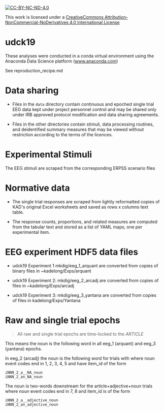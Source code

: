 [![CC-BY-NC-ND-4.0](https://i.creativecommons.org/l/by-nc-nd/4.0/88x31.png)](http://creativecommons.org/licenses/by-nc-nd/4.0/)

This work is licensed under a [CreativeCommons
Attribution-NonCommercial-NoDerivatives 4.0
International License](http://creativecommons.org/licenses/by-nc-nd/4.0/)

# udck19

These analyses were conducted in a conda virtual environment using the
Anaconda Data Science platform (www.anaconda.com)

See reproduction_recipe.md

# Data sharing

* Files in the `data` directory contain continuous and epoched single
  trial EEG data kept under project personnel control and may be
  shared only under IRB approved protocol modification and data
  sharing agreements.

* Files in the other directories contain stimuli, data processing
  routines, and deidentified summary measures that may be viewed
  without restriction according to the terms of the licences.
  
# Experimental Stimuli

The EEG stimuli are scraped from the corresponding ERPSS scenario files

# Normative data

* The single trial responses are scraped from lightly reformatted
copies of KAD's original Excel worksheets and saved as rows x columns
text table.

* The response counts, proportions, and related measures are computed
  from the tabular text and stored as a list of YAML maps, one per
  experimental item.

# EEG experiment HDF5 data files

* udck19 Experiment 1 mkdig/eeg_1_arquant are converted from
  copies of binary files in ~kadelong/Exps/arquant

* udck19 Experiment 2: mkdig/eeg_2_arcadj are converted from copies of
  files in ~kadelong/Exps/arcadj

* udck19 Experiment 3: mkdig/eeg_3_yantana are converted from copies of
  files in kadelong/Exps/Yantana

# Raw and single trial epochs

> All raw and single trial epochs are time-locked to the *ARTICLE*

This means the noun is the following word in all eeg_1 (arquant) and
eeg_3 (yantana) epochs.

In eeg_2 (arcadj) the noun is the following word for trials with where 
noun event codes end in 1, 2, 3, 4, 5 and have item_id of the form

	iNNN_2_a__NA_noun
	iNNN_2_an_NA_noun

The noun is two-words downstream for the article+adjective+noun trials
where noun event codes end in 7, 8 and
item_id is of the form  

	iNNN_2_a__adjective_noun
	iNNN_2_an_adjective_noun

	
